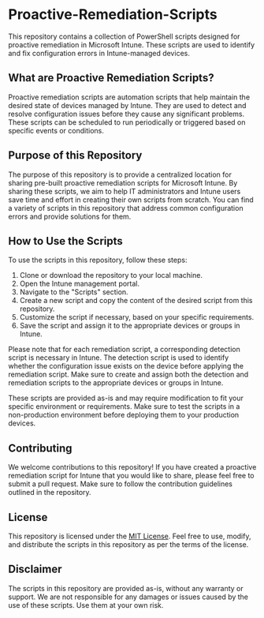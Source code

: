 # Proactive-Remediation-Scripts

This repository contains a collection of PowerShell scripts designed for proactive remediation in Microsoft Intune. These scripts are used to identify and fix configuration errors in Intune-managed devices.

## What are Proactive Remediation Scripts?

Proactive remediation scripts are automation scripts that help maintain the desired state of devices managed by Intune. They are used to detect and resolve configuration issues before they cause any significant problems. These scripts can be scheduled to run periodically or triggered based on specific events or conditions.

## Purpose of this Repository

The purpose of this repository is to provide a centralized location for sharing pre-built proactive remediation scripts for Microsoft Intune. By sharing these scripts, we aim to help IT administrators and Intune users save time and effort in creating their own scripts from scratch. You can find a variety of scripts in this repository that address common configuration errors and provide solutions for them.

## How to Use the Scripts

To use the scripts in this repository, follow these steps:

1. Clone or download the repository to your local machine.
2. Open the Intune management portal.
3. Navigate to the "Scripts" section.
4. Create a new script and copy the content of the desired script from this repository.
5. Customize the script if necessary, based on your specific requirements.
6. Save the script and assign it to the appropriate devices or groups in Intune.

Please note that for each remediation script, a corresponding detection script is necessary in Intune. The detection script is used to identify whether the configuration issue exists on the device before applying the remediation script. Make sure to create and assign both the detection and remediation scripts to the appropriate devices or groups in Intune.

These scripts are provided as-is and may require modification to fit your specific environment or requirements. Make sure to test the scripts in a non-production environment before deploying them to your production devices.

## Contributing

We welcome contributions to this repository! If you have created a proactive remediation script for Intune that you would like to share, please feel free to submit a pull request. Make sure to follow the contribution guidelines outlined in the repository.

## License

This repository is licensed under the [MIT License](LICENSE). Feel free to use, modify, and distribute the scripts in this repository as per the terms of the license.

## Disclaimer

The scripts in this repository are provided as-is, without any warranty or support. We are not responsible for any damages or issues caused by the use of these scripts. Use them at your own risk.
